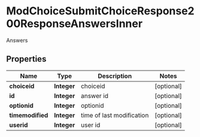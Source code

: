 

# ModChoiceSubmitChoiceResponse200ResponseAnswersInner

Answers

## Properties

| Name | Type | Description | Notes |
|------------ | ------------- | ------------- | -------------|
|**choiceid** | **Integer** | choiceid |  [optional] |
|**id** | **Integer** | answer id |  [optional] |
|**optionid** | **Integer** | optionid |  [optional] |
|**timemodified** | **Integer** | time of last modification |  [optional] |
|**userid** | **Integer** | user id |  [optional] |



